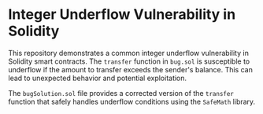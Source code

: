 # Integer Underflow Vulnerability in Solidity

This repository demonstrates a common integer underflow vulnerability in Solidity smart contracts. The `transfer` function in `bug.sol` is susceptible to underflow if the amount to transfer exceeds the sender's balance. This can lead to unexpected behavior and potential exploitation.

The `bugSolution.sol` file provides a corrected version of the `transfer` function that safely handles underflow conditions using the `SafeMath` library.